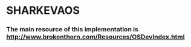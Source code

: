 # SHARKEVAOS
### The main resource of this implementation is http://www.brokenthorn.com/Resources/OSDevIndex.html
